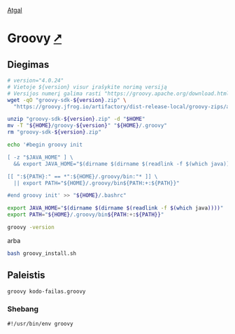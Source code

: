 [Atgal](./readme.md)

# Groovy [&#x2B67;](https://groovy-lang.org/)

## Diegimas

```bash
# version="4.0.24"
# Vietoje ${version} visur įrašykite norimą versiją
# Versijos numerį galima rasti "https://groovy.apache.org/download.html#distro"
wget -qO "groovy-sdk-${version}.zip" \
  "https://groovy.jfrog.io/artifactory/dist-release-local/groovy-zips/apache-groovy-sdk-${version}.zip" 

unzip "groovy-sdk-${version}.zip" -d "$HOME"
mv -T "${HOME}/groovy-${version}" "${HOME}/.groovy"
rm "groovy-sdk-${version}.zip"

echo '#begin groovy init

[ -z "$JAVA_HOME" ] \
  && export JAVA_HOME="$(dirname $(dirname $(readlink -f $(which java))))"

[[ ":${PATH}:" == *":${HOME}/.groovy/bin:"* ]] \
  || export PATH="${HOME}/.groovy/bin${PATH:+:${PATH}}"

#end groovy init' >> "${HOME}/.bashrc"

export JAVA_HOME="$(dirname $(dirname $(readlink -f $(which java))))"
export PATH="${HOME}/.groovy/bin${PATH:+:${PATH}}"

groovy -version
```

arba

```bash
bash groovy_install.sh
```

## Paleistis

```bash
groovy kodo-failas.groovy
```

### Shebang

```shebang
#!/usr/bin/env groovy
```
